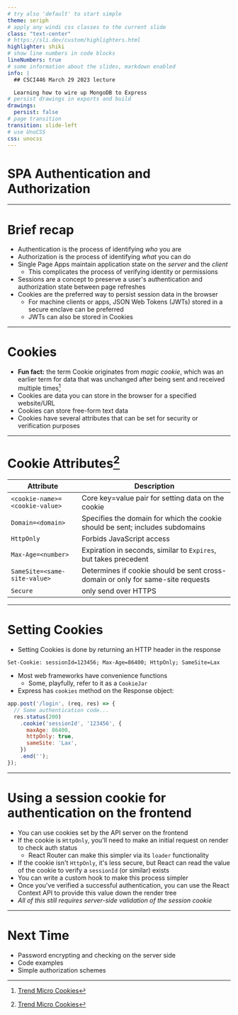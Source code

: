 ```yaml
---
# try also 'default' to start simple
theme: seriph
# apply any windi css classes to the current slide
class: "text-center"
# https://sli.dev/custom/highlighters.html
highlighter: shiki
# show line numbers in code blocks
lineNumbers: true
# some information about the slides, markdown enabled
info: |
  ## CSCI446 March 29 2023 lecture

  Learning how to wire up MongoDB to Express
# persist drawings in exports and build
drawings:
  persist: false
# page transition
transition: slide-left
# use UnoCSS
css: unocss
---
```


# SPA Authentication and Authorization

---

# Brief recap

- Authentication is the process of identifying _who_ you are
- Authorization is the process of identifying _what_ you can do
- Single Page Apps maintain application state on the _server_ and the _client_
  - This complicates the process of verifying identity or permissions
- Sessions are a concept to preserve a user's authentication and authorization state between page refreshes
- Cookies are the preferred way to persist session data in the browser
  - For machine clients or apps, JSON Web Tokens (JWTs) stored in a secure enclave can be preferred
  - JWTs can also be stored in Cookies

---

# Cookies

- **Fun fact:** the term Cookie originates from _magic cookie_, which was an earlier term for data that was unchanged after being sent and received multiple times[^1]
- Cookies are data you can store in the browser for a specified website/URL
- Cookies can store free-form text data
- Cookies have several attributes that can be set for security or verification purposes

[^1]: [Trend Micro Cookies](https://www.trendmicro.com/vinfo/us/security/definition/cookies#:~:text=The%20term%20%22cookie%22%20was%20derived,sent%20and%20received%20several%20times.)

---

# Cookie Attributes[^1]

| Attribute                      | Description                                                                     |
| ------------------------------ | ------------------------------------------------------------------------------- |
| `<cookie-name>=<cookie-value>` | Core key=value pair for setting data on the cookie                              |
| `Domain=<domain>`              | Specifies the domain for which the cookie should be sent; includes subdomains   |
| `HttpOnly`                     | Forbids JavaScript access                                                       |
| `Max-Age=<number>`             | Expiration in seconds, similar to `Expires`, but takes precedent                |
| `SameSite=<same-site-value>`   | Determines if cookie should be sent cross-domain or only for same-site requests |
| `Secure`                       | only send over HTTPS                                                            |

[^1]: [MDN Cookie Documentation](https://developer.mozilla.org/en-US/docs/Web/HTTP/Cookies)

---

# Setting Cookies

- Setting Cookies is done by returning an HTTP header in the response

```
Set-Cookie: sessionId=123456; Max-Age=86400; HttpOnly; SameSite=Lax
```

- Most web frameworks have convenience functions
  - Some, playfully, refer to it as a `CookieJar`
- Express has `cookies` method on the Response object:

```javascript
app.post('/login', (req, res) => {
  // Some authentication code...
  res.status(200)
    .cookie('sessionId', '123456', {
      maxAge: 86400,
      httpOnly: true,
      sameSite: 'Lax',
    })
    .end('');
});
```

---

# Using a session cookie for authentication on the frontend

- You can use cookies set by the API server on the frontend
- If the cookie is `HttpOnly`, you'll need to make an initial request on render to check auth status
  - React Router can make this simpler via its `loader` functionality
- If the cookie isn't `HttpOnly`, it's less secure, but React can read the value of the cookie to verify a `sessionId` (or similar) exists
- You can write a custom hook to make this process simpler
- Once you've verified a successful authentication, you can use the React Context API to provide this value down the render tree
- _All of this still requires server-side validation of the session cookie_

---

# Next Time

- Password encrypting and checking on the server side
- Code examples
- Simple authorization schemes
